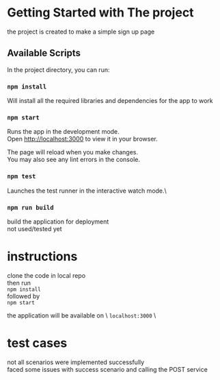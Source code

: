 # Getting Started with The project
the project is created to make a simple sign up page 

## Available Scripts

In the project directory, you can run:

### `npm install`

Will install all the required libraries and dependencies for the app to work

### `npm start`

Runs the app in the development mode.\
Open [http://localhost:3000](http://localhost:3000) to view it in your browser.

The page will reload when you make changes.\
You may also see any lint errors in the console.

### `npm test`

Launches the test runner in the interactive watch mode.\

### `npm run build`

build the application for deployment\
not used/tested yet

# instructions

clone the code in local repo\
then run\
`npm install`\
followed by\
`npm start`

the application will be available on \ 
`localhost:3000` \

# test cases
not all scenarios were implemented successfully \
faced some issues with success scenario and calling the POST service
